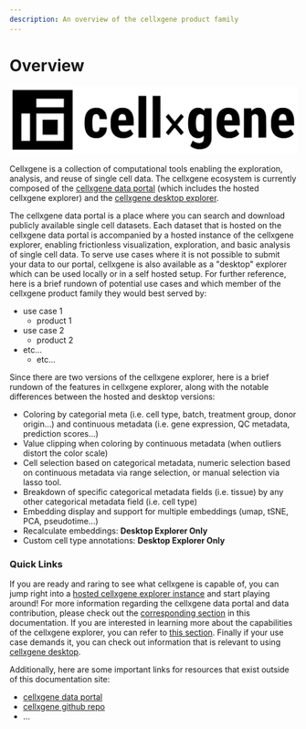 ```yaml
---
description: An overview of the cellxgene product family
---
```


# Overview

![](.gitbook/assets/cellxgene_logo.svg)

Cellxgene is a collection of computational tools enabling the exploration, analysis, and reuse of single cell data. The cellxgene ecosystem is currently composed of the [cellxgene data portal](https://cellxgene.cziscience.com/) \(which includes the hosted cellxgene explorer\) and the [cellxgene desktop explorer](https://github.com/chanzuckerberg/cellxgene). 

The cellxgene data portal is a place where you can search and download publicly available single cell datasets. Each dataset that is hosted on the cellxgene data portal is accompanied by a hosted instance of the cellxgene explorer, enabling frictionless visualization, exploration, and basic analysis of single cell data. To serve use cases where it is not possible to submit your data to our portal, cellxgene is also available as a "desktop" explorer which can be used locally or in a self hosted setup. For further reference, here is a brief rundown of potential use cases and which member of the cellxgene product family they would best served by:

* use case 1
  * product 1
* use case 2
  * product 2
* etc...
  * etc...

Since there are two versions of the cellxgene explorer, here is a brief rundown of the features in cellxgene explorer, along with the notable differences between the hosted and desktop versions:

* Coloring by categorial meta \(i.e. cell type, batch, treatment group, donor origin...\) and continuous metadata \(i.e. gene expression, QC metadata, prediction scores...\)
* Value clipping when coloring by continuous metadata \(when outliers distort the color scale\)
* Cell selection based on categorical metadata, numeric selection based on continuous metadata via range selection, or manual selection via lasso tool.
* Breakdown of specific categorical metadata fields \(i.e. tissue\) by any other categorical metadata field \(i.e. cell type\)
* Embedding display and support for multiple embeddings \(umap, tSNE, PCA, pseudotime...\)
* Recalculate embeddings: **Desktop Explorer Only**
* Custom cell type annotations: **Desktop Explorer Only**

### Quick Links

If you are ready and raring to see what cellxgene is capable of, you can jump right into a [hosted cellxgene explorer instance](https://cellxgene.cziscience.com/e/human_cell_landscape.cxg/) and start playing around!  For more information regarding the cellxgene data portal and data contribution, please check out the [corresponding section](portal/hosted-intro.md) in this documentation. If you are interested in learning more about the capabilities of the cellxgene explorer, you can refer to [this section](explorer/explorer-intro.md). Finally if your use case demands it, you can check out information that is relevant to using [cellxgene desktop](desktop/desktop-intro.md).

Additionally, here are some important links for resources that exist outside of this documentation site:

* [cellxgene data portal](https://cellxgene.cziscience.com/)
* [cellxgene github repo](https://github.com/chanzuckerberg/cellxgene)
* ...









